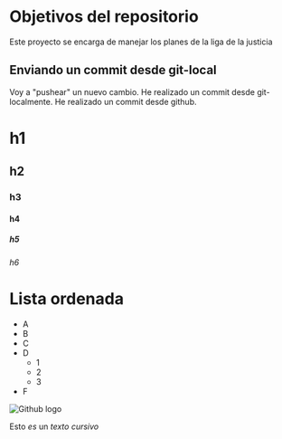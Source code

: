 # Objetivos del repositorio

Este proyecto se encarga de manejar los planes de la liga de la justicia


## Enviando un commit desde git-local

Voy a "pushear" un nuevo cambio.
He realizado un commit desde git-localmente.
He realizado un commit desde github.

# h1
## h2
### h3
#### h4
##### h5
###### h6

# Lista ordenada
* A
* B
* C
* D
  * 1
  * 2
  * 3
* F

![Github logo](https://static.wikia.nocookie.net/doblaje/images/6/6d/Kyle.jpg/revision/latest?cb=20200824065603&path-prefix=es)

Esto *es* un _texto cursivo_
